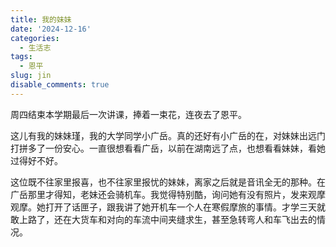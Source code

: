 ```yaml
---
title: 我的妹妹
date: '2024-12-16'
categories:
  - 生活志
tags:
  - 恩平
slug: jin
disable_comments: true
---
```


周四结束本学期最后一次讲课，捧着一束花，连夜去了恩平。

这儿有我的妹妹瑾，我的大学同学小广岳。真的还好有小广岳的在，对妹妹出远门打拼多了一份安心。一直很想看看广岳，以前在湖南远了点，也想看看妹妹，看她过得好不好。

这位既不往家里报喜，也不往家里报忧的妹妹，离家之后就是音讯全无的那种。在广岳那里才得知，老妹还会骑机车。我觉得特别酷，询问她有没有照片，发来观摩观摩。她打开了话匣子，跟我讲了她开机车一个人在寒假摩旅的事情。才学三天就敢上路了，还在大货车和对向的车流中间夹缝求生，甚至急转弯人和车飞出去的情况。
